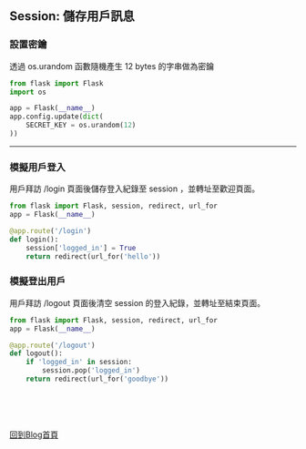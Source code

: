## Session: 儲存用戶訊息

### 設置密鑰
透過 os.urandom 函數隨機產生 12 bytes 的字串做為密鑰
```python
from flask import Flask
import os

app = Flask(__name__)
app.config.update(dict(
    SECRET_KEY = os.urandom(12)
))
```

---

### 模擬用戶登入
用戶拜訪 /login 頁面後儲存登入紀錄至 session ，並轉址至歡迎頁面。
```python
from flask import Flask, session, redirect, url_for
app = Flask(__name__)

@app.route('/login')
def login():
    session['logged_in'] = True
    return redirect(url_for('hello'))
```

### 模擬登出用戶
用戶拜訪 /logout 頁面後清空 session 的登入紀錄，並轉址至結束頁面。
```python
from flask import Flask, session, redirect, url_for
app = Flask(__name__)

@app.route('/logout')
def logout():
    if 'logged_in' in session:
        session.pop('logged_in')
    return redirect(url_for('goodbye'))
```

<br/><br/><br/>

[回到Blog首頁](../index.md)

<br/>
